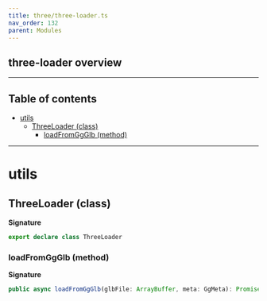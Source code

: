 ```yaml
---
title: three/three-loader.ts
nav_order: 132
parent: Modules
---
```


## three-loader overview

---

<h2 class="text-delta">Table of contents</h2>

- [utils](#utils)
  - [ThreeLoader (class)](#threeloader-class)
    - [loadFromGgGlb (method)](#loadfromggglb-method)

---

# utils

## ThreeLoader (class)

**Signature**

```ts
export declare class ThreeLoader
```

### loadFromGgGlb (method)

**Signature**

```ts
public async loadFromGgGlb(glbFile: ArrayBuffer, meta: GgMeta): Promise<ThreeDisplayObjectComponent | null>
```
